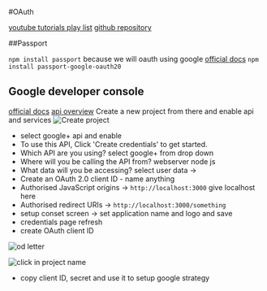 #OAuth

[youtube tutorials play list](https://www.youtube.com/watch?v=kDhYUPcDS28&list=PL4cUxeGkcC9jdm7QX143aMLAqyM-jTZ2x&index=5)
[github repository](https://github.com/iamshaunjp/oauth-playlist/tree/lesson-4)

##Passport

```npm install passport```
because we will oauth using google [official docs](http://www.passportjs.org/packages/passport-google-oauth20/)
```npm install passport-google-oauth20```

## Google developer console

[official docs](https://console.cloud.google.com/) [api overview](https://console.cloud.google.com/apis/dashboard?project=oauth-nodejs-234321&folder=)
Create a new project from there and enable api and services 
![Create project](/img/project.PNG)
 - select google+ api and enable 
 - To use this API, Click 'Create credentials' to get started.
 - Which API are you using? select google+ from drop down
 - Where will you be calling the API from? webserver node js
 - What data will you be accessing? select user data -> 
 - Create an OAuth 2.0 client ID - name anything 
 - Authorised JavaScript origins -> ```http://localhost:3000``` give localhost here
 - Authorised redirect URIs -> ```http://localhost:3000/something``` 
 - setup conset screen -> set application name and logo and save
 - credentials page refresh
 - create OAuth client ID

 ![od letter](/img/credentials.PNG)

 ![click in project name](/img/client.PNG)

 - copy client ID, secret and use it to setup google strategy